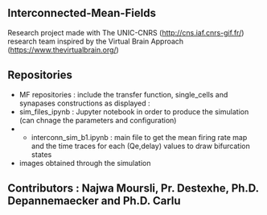 ## Interconnected-Mean-Fields

Research project made with The UNIC-CNRS (http://cns.iaf.cnrs-gif.fr/) research team inspired by the Virtual Brain Approach (https://www.thevirtualbrain.org/)

## Repositories
* MF repositories : include the transfer function, single_cells and synapases constructions as displayed : 
* sim_files_ipynb : Jupyter notebook in order to produce the simulation (can chnage the parameters and configuration)
* * interconn_sim_b1.ipynb : main file to get the mean firing rate map and the time traces for each (Qe,delay) values to draw bifurcation states
* images obtained through the simulation


## Contributors : Najwa Moursli, Pr. Destexhe, Ph.D. Depannemaecker and Ph.D. Carlu
